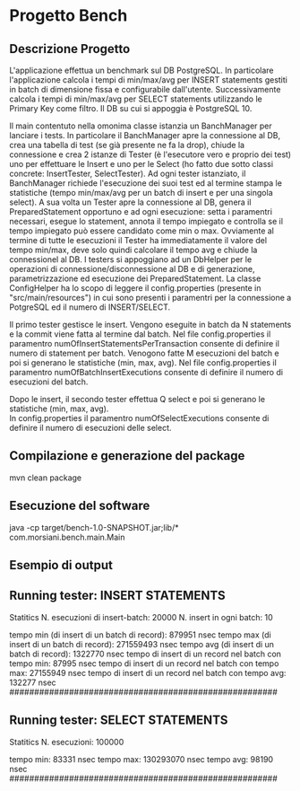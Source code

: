 Progetto Bench
==============

Descrizione Progetto
--------------------

L'applicazione effettua un benchmark sul DB PostgreSQL. In particolare l'applicazione calcola i tempi di min/max/avg per INSERT statements gestiti in batch di dimensione fissa e configurabile dall'utente. Successivamente calcola i tempi di min/max/avg per SELECT statements utilizzando le Primary Key come filtro. Il DB su cui si appoggia è PostgreSQL 10.

Il main contentuto nella omonima classe istanzia un BanchManager per lanciare i tests.
In particolare il BanchManager apre la connessione al DB, crea una tabella di test (se già presente ne fa la drop), chiude la connessione e crea 2 istanze di Tester  (è l'esecutore vero e proprio dei test) uno per effettuare le Insert e uno per le Select (ho fatto due sotto classi concrete: InsertTester, SelectTester). Ad ogni tester istanziato, il BanchManager richiede l'esecuzione dei suoi test ed al termine stampa le statistiche (tempo min/max/avg per un batch di insert e per una singola select).
A sua volta un Tester apre la connessione al DB, genera il PreparedStatement opportuno e ad ogni esecuzione: setta i paramentri necessari, esegue lo statement, annota il tempo impiegato e controlla se il tempo impiegato può essere candidato come min o max. Ovviamente al termine di tutte le esecuzioni il Tester ha immediatamente il valore del tempo min/max, deve solo quindi calcolare il tempo avg e chiude la connessionel al DB.
I testers si appoggiano ad un DbHelper per le operazioni di connessione/disconnessione al DB e di generazione, parametrizzazione ed esecuzione dei PreparedStatement.
La classe ConfigHelper ha lo scopo di leggere il config.properties (presente in "src/main/resources") in cui sono presenti i paramentri per la connessione a PotgreSQL ed il numero di INSERT/SELECT.

Il primo tester gestisce le insert. Vengono eseguite in batch da N statements e la commit viene fatta al termine dal batch.
Nel file config.properties il paramentro numOfInsertStatementsPerTransaction consente di definire il numero di statement per batch.
Venogono fatte M esecuzioni del batch e poi si generano le statistiche (min, max, avg). 
Nel file config.properties il paramentro numOfBatchInsertExecutions consente di definire il numero di esecuzioni del batch.

Dopo le insert, il secondo tester effettua Q select e poi si generano le statistiche (min, max, avg).   
In config.properties il paramentro numOfSelectExecutions consente di definire il numero di esecuzioni delle select.

Compilazione e generazione del package
--------------------

mvn clean package

Esecuzione del software
--------------------

java -cp target/bench-1.0-SNAPSHOT.jar;lib/* com.morsiani.bench.main.Main

Esempio di output
--------------------

Running tester: INSERT STATEMENTS
------------------------------------------------------
Statitics
N. esecuzioni di insert-batch: 20000
N. insert in ogni batch: 10

tempo min (di insert di un batch di record): 879951 nsec
tempo max (di insert di un batch di record): 271559493 nsec
tempo avg (di insert di un batch di record): 1322770 nsec
tempo di insert di un record nel batch con tempo min: 87995 nsec
tempo di insert di un record nel batch con tempo max: 27155949 nsec
tempo di insert di un record nel batch con tempo avg: 132277 nsec
######################################################


Running tester: SELECT STATEMENTS
------------------------------------------------------
Statitics
N. esecuzioni: 100000

tempo min: 83331 nsec
tempo max: 130293070 nsec
tempo avg: 98190 nsec
######################################################
